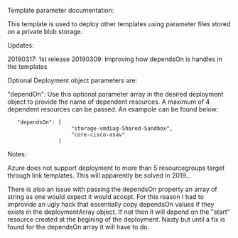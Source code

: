 Template parameter documentation:

This template is used to deploy other templates using parameter files stored on a private blob storage.

Updates:

20190317: 1st release
20190309: Improving how dependsOn is handles in the templates

Optional Deployment object parameters are:

"dependOn": Use this optional parameter array in the desired deployment object to provide the name of dependent resources. A maximum of 4 dependent resources can be passed. An exampole can be found below:

       "dependsOn": [
                        "storage-vmdiag-Shared-Sandbox",
                        "core-cisco-asav"
                    ]

Notes:

Azure does not support deployment to more than 5 resourcegroups target through link templates. This will apparently be solved in 2019...

There is also an issue with passing the dependsOn property an array of string as one would expect it would accept. For this reason I had to improvide an ugly hack that essentially copy dependsOn values if they exists in the deploymentArray object. If not then it will depend on the "start" resource created at the begining of the deployment. Nasty but until a fix is found for the dependsOn array it will have to do.